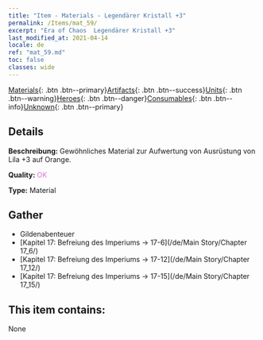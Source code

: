 ```yaml
---
title: "Item - Materials - Legendärer Kristall +3"
permalink: /Items/mat_59/
excerpt: "Era of Chaos  Legendärer Kristall +3"
last_modified_at: 2021-04-14
locale: de
ref: "mat_59.md"
toc: false
classes: wide
---
```

 [Materials](/de/Items/){: .btn .btn--primary}[Artifacts](/de/Items/Artifacts/){: .btn .btn--success}[Units](/de/Items/Units/){: .btn .btn--warning}[Heroes](/de/Items/Heroes/){: .btn .btn--danger}[Consumables](/de/Items/Consumables/){: .btn .btn--info}[Unknown](/de/Items/Unknown/){: .btn .btn--primary}

## Details
 **Beschreibung:** Gewöhnliches Material zur Aufwertung von Ausrüstung von Lila +3 auf Orange.

 **Quality:** <span style="color: #DA70D6">OK</span>

 **Type:** Material

## Gather

*    Gildenabenteuer 
*    [Kapitel 17: Befreiung des Imperiums -> 17-6](/de/Main Story/Chapter 17_6/) 
*    [Kapitel 17: Befreiung des Imperiums -> 17-12](/de/Main Story/Chapter 17_12/) 
*    [Kapitel 17: Befreiung des Imperiums -> 17-15](/de/Main Story/Chapter 17_15/) 

## This item contains:

  None

